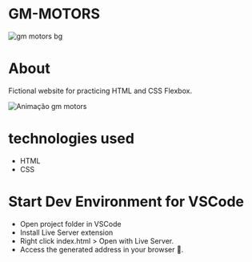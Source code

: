 # GM-MOTORS
![gm motors bg](https://user-images.githubusercontent.com/86026272/143788011-77e0c62a-f6fe-4934-89ca-83eddddd341a.PNG)

# About
Fictional website for practicing HTML and CSS Flexbox.

![Animação gm motors](https://user-images.githubusercontent.com/86026272/143788123-54340010-8b53-41cd-b1da-529aab6f211d.gif)

# technologies used
+ HTML
+ CSS 
# Start Dev Environment for VSCode
+ Open project folder in VSCode
+ Install Live Server extension
+ Right click index.html > Open with Live Server.
+ Access the generated address in your browser 🚀.
